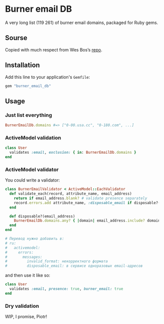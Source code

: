 # Burner email DB

A very long list (119 261) of burner email domains, packaged for Ruby gems.

## Sourse

Copied with much respect from Wes Bos’s [repo](https://github.com/wesbos/burner-email-providers).

## Installation

Add this line to your application's `Gemfile`:

```ruby
gem "burner_email_db"
```

## Usage

### Just list everything

```ruby
BurnerEmailDb.domains #=> ["0-00.usa.cc", "0-180.com", ...]
```

### ActiveModel validation

```ruby
class User
  validates :email, exclusion: { in: BurnerEmailDb.domains }
end
```

### ActiveModel validator

You could write a validator:

```ruby
class BurnerEmailValidator < ActiveModel::EachValidator
  def validate_each(record, attribute_name, email_address)
    return if email_address.blank? # validate presence separately
    record.errors.add attribute_name, :disposable_email if disposable?(email_address)
  end

  def disposable?(email_address)
    BurnerEmailDb.domains.any? { |domain| email_address.include? domain }
  end
end

# Перевод нужно добавить в:
# ru:
#   activemodel:
#     errors:
#       messages:
#         invalid_format: некорректного формата
#         disposable_email: в сервисе одноразовых email-адресов
```

and then use it like so:

```ruby
class User
  validates :email, presence: true, burner_email: true
end
```

### Dry validation

WIP, I promise, Piotr!
